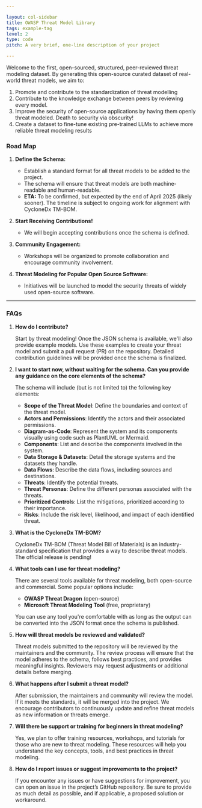 ```yaml
---

layout: col-sidebar
title: OWASP Threat Model Library
tags: example-tag
level: 2
type: code
pitch: A very brief, one-line description of your project

---
```


Welcome to the first, open-sourced, structured, peer-reviewed threat modeling dataset. By generating this open-source curated dataset of real-world threat models, we aim to:

1. Promote and contribute to the standardization of threat modelling
2. Contribute to the knowledge exchange between peers by reviewing every model.
3. Improve the security of open-source applications by having them openly threat modeled. Death to security via obscurity!
4. Create a dataset to fine-tune existing pre-trained LLMs to achieve more reliable threat modeling results


### Road Map


1. **Define the Schema:**
    - Establish a standard format for all threat models to be added to the project.
    - The schema will ensure that threat models are both machine-readable and human-readable.
    - **ETA:** To be confirmed, but expected by the end of April 2025 (likely sooner). The timeline is subject to ongoing work for alignment with CycloneDx TM-BOM.

2. **Start Receiving Contributions!**
    - We will begin accepting contributions once the schema is defined.

3. **Community Engagement:**
    - Workshops will be organized to promote collaboration and encourage community involvement.

4. **Threat Modeling for Popular Open Source Software:**
    - Initiatives will be launched to model the security threats of widely used open-source software.

---

### FAQs

1. **How do I contribute?**

   Start by threat modeling! Once the JSON schema is available, we'll also provide example models. Use these examples to create your threat model and submit a pull request (PR) on the repository. Detailed contribution guidelines will be provided once the schema is finalized.

2. **I want to start now, without waiting for the schema. Can you provide any guidance on the core elements of the schema?**

   The schema will include (but is not limited to) the following key elements:

   - **Scope of the Threat Model**: Define the boundaries and context of the threat model.
   - **Actors and Permissions**: Identify the actors and their associated permissions.
   - **Diagram-as-Code**: Represent the system and its components visually using code such as PlantUML or Mermaid.
   - **Components**: List and describe the components involved in the system.
   - **Data Storage & Datasets**: Detail the storage systems and the datasets they handle.
   - **Data Flows**: Describe the data flows, including sources and destinations.
   - **Threats**: Identify the potential threats.
   - **Threat Personas**: Define the different personas associated with the threats.
   - **Prioritized Controls**: List the mitigations, prioritized according to their importance.
   - **Risks**: Include the risk level, likelihood, and impact of each identified threat.

3. **What is the CycloneDx TM-BOM?**

   CycloneDx TM-BOM (Threat Model Bill of Materials) is an industry-standard specification that provides a way to describe threat models. The official release is pending!

4. **What tools can I use for threat modeling?**

   There are several tools available for threat modeling, both open-source and commercial. Some popular options include:

   - **OWASP Threat Dragon** (open-source)
   - **Microsoft Threat Modeling Tool** (free, proprietary)

   You can use any tool you're comfortable with as long as the output can be converted into the JSON format once the schema is published.

5. **How will threat models be reviewed and validated?**

   Threat models submitted to the repository will be reviewed by the maintainers and the community. The review process will ensure that the model adheres to the schema, follows best practices, and provides meaningful insights. Reviewers may request adjustments or additional details before merging.

6. **What happens after I submit a threat model?**

   After submission, the maintainers and community will review the model. If it meets the standards, it will be merged into the project. We encourage contributors to continuously update and refine threat models as new information or threats emerge.

7. **Will there be support or training for beginners in threat modeling?**

   Yes, we plan to offer training resources, workshops, and tutorials for those who are new to threat modeling. These resources will help you understand the key concepts, tools, and best practices in threat modeling.

8. **How do I report issues or suggest improvements to the project?**

   If you encounter any issues or have suggestions for improvement, you can open an issue in the project’s GitHub repository. Be sure to provide as much detail as possible, and if applicable, a proposed solution or workaround.



